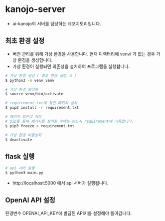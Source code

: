 # kanojo-server

- ai-kanojo의 서버를 담당하는 레포지토리입니다.

## 최초 환경 설정

- 버전 관리를 위해 가상 환경을 사용합니다. 현재 디렉터리에 venv/ 가 없는 경우 가상 환경을 생성합니다.
- 가상 환경이 실행되면 의존성을 설치하여 프로그램을 실행합니다.

```bash
# 가상 환경 생성 ( 최초 환경 설정 시 )
$ python3 -m venv venv
```

```bash
# 가상 환경 활성화
$ source venv/bin/activate
```

```bash
# requirement.txt에 적힌 패키지 설치
$ pip3 install -r requirement.txt
```

```bash
# 패키지 의존성 저장
# pip를 통해 패키지를 설치한 후에는 반드시 requirement에 기록합니다.
$ pip3 freeze > requirement.txt
```

```bash
# 가상 환경 비활성화
$ deactivate
```

## flask 실행

```bash
# api 서버 실행
$ python3 main.py
```

- http://localhost:5000 에서 api 서버가 실행됩니다.

## OpenAI API 설정

환경변수 OPENAI_API_KEY에 발급된 API키를 설정해야 돌아갑니다.